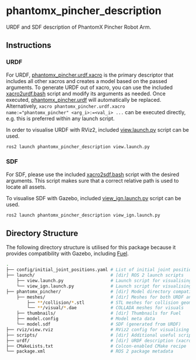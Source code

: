 # phantomx_pincher_description

URDF and SDF description of PhantomX Pincher Robot Arm.

<!-- <p align="left" float="middle">
  <img width="50.0%" src="phantomx_pincher/thumbnails/1.png"/>
  <em>Visualisation of PhantomX Pincher</em>
</p> -->

## Instructions

### URDF

For URDF, [phantomx_pincher.urdf.xacro](./urdf/phantomx_pincher.urdf.xacro) is the primary descriptor that includes all other xacros and creates a model based on the passed arguments. To generate URDF out of xacro, you can use the included [xacro2urdf.bash](./scripts/xacro2urdf.bash) script and modify its arguments as needed. Once executed, [phantomx_pincher.urdf](./urdf/phantomx_pincher.urdf) will automatically be replaced. Alternatively, `xacro phantomx_pincher.urdf.xacro name:="phantomx_pincher" <arg_i>:=<val_i> ...` can be executed directly, e.g. this is preferred within any launch script.

In order to visualise URDF with RViz2, included [view.launch.py](./launch/view.launch.py) script can be used.

```bash
ros2 launch phantomx_pincher_description view.launch.py
```

### SDF

For SDF, please use the included [xacro2sdf.bash](./scripts/xacro2sdf.bash) script with the desired arguments. This script makes sure that a correct relative path is used to locate all assets.

To visualise SDF with Gazebo, included [view_ign.launch.py](./launch/view_ign.launch.py) script can be used.

```bash
ros2 launch phantomx_pincher_description view_ign.launch.py
```

## Directory Structure

The following directory structure is utilised for this package because it provides compatibility with Gazebo, including [Fuel](https://app.gazebosim.org).

```bash
.
├── config/initial_joint_positions.yaml # List of initial joint positions for fake and simulated ROS 2 control
├── launch/                             # [dir] ROS 2 launch scripts
    ├── view.launch.py                  # Launch script for visualising URDF with RViz2
    └── view_ign.launch.py              # Launch script for visualising SDF with Gazebo
├── phantomx_pincher/                   # [dir] Model directory compatible with Fuel
    ├── meshes/                         # [dir] Meshes for both URDF and SDF
        ├── **/collision/*.stl          # STL meshes for collision geometry
        └── **/visual/*.dae             # COLLADA meshes for visuals
    ├── thumbnails/                     # [dir] Thumbnails for Fuel
    ├── model.config                    # Model meta data
    └── model.sdf                       # SDF (generated from URDF)
├── rviz/view.rviz                      # RViz2 config for visualising URDF
├── scripts/                            # [dir] Additional useful scripts
├── urdf/                               # [dir] URDF description (xacros)
├── CMakeLists.txt                      # Colcon-enabled CMake recipe
└── package.xml                         # ROS 2 package metadata
```

